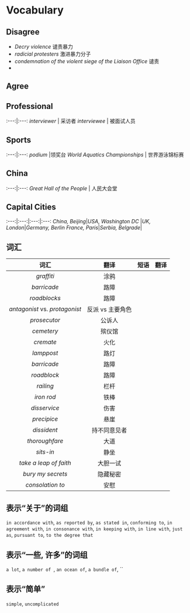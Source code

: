 # Vocabulary 

## Disagree
- _Decry violence_ 谴责暴力
- _radicial protesters_ 激进暴力分子
- _condemnation of the violent siege of the Liaison Office_ 谴责
- 
## Agree


## Professional 
:---:|:---:
_interviewer_ | 采访者 
_interviewee_ | 被面试人员 

## Sports
:---:|:---:
_podium_ |领奖台 
_World Aquatics Championships_ | 世界游泳锦标赛

## China
:---:|:---:
_Great Hall of the People_ | 人民大会堂

## Capital Cities
:---:|:---:|:---:|:---:
_China, Beijing_|_USA, Washington DC_ |_UK, London_|_Germany, Berlin_
_France, Paris_|_Serbia, Belgrade_|


## 词汇

词汇|翻译|短语|翻译
:---:|:---:|:---:|:---:
_graffiti_ |涂鸦
_barricade_ |路障
_roadblocks_ |路障
_antagonist_ vs. _protagonist_ |反派 vs 主要角色
_prosecutor_ |公诉人
_cemetery_ |殡仪馆
_cremate_ |火化
_lamppost_ |路灯
_barricade_ |路障
_roadblock_ |路障
_railing_ |栏杆
_iron rod_ |铁棒 
_disservice_|伤害
_precipice_|悬崖
_dissident_|持不同意见者
_thoroughfare_|大道
_sits-in_|静坐
_take a leap of faith_|大胆一试
_bury my secrets_|隐藏秘密
_consolation to_ |安慰



## 表示“关于”的词组

`in accordance with`, 
`as reported by`,
`as stated in`,
`conforming to`,
`in agreement with`,
`in consonance with`,
`in keeping with`,
`in line with`,
`just as`,
`pursuant to`,
`to the degree that`



## 表示“一些, 许多”的词组
`a lot`, `a number of `, `an ocean of`, `a bundle of`, ``

## 表示“简单”
`simple`, `uncomplicated`



